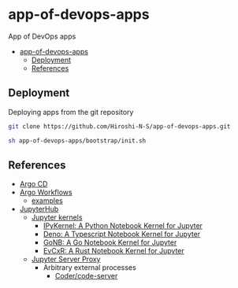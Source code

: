 # app-of-devops-apps

App of DevOps apps

- [app-of-devops-apps](#app-of-devops-apps)
  - [Deployment](#deployment)
  - [References](#references)

## Deployment

Deploying apps from the git repository

``` sh
git clone https://github.com/Hiroshi-N-S/app-of-devops-apps.git

sh app-of-devops-apps/bootstrap/init.sh
```

## References

- [Argo CD](https://argo-cd.readthedocs.io/en/stable/)
- [Argo Workflows](https://argo-workflows.readthedocs.io/en/latest/)
  - [examples](https://github.com/argoproj/argo-workflows/tree/main/examples)
- [JupyterHub](https://z2jh.jupyter.org/en/latest/jupyterhub/index.html)
  - [Jupyter kernels](https://github.com/jupyter/jupyter/wiki/Jupyter-kernels)
    - [IPyKernel: A Python Notebook Kernel for Jupyter](https://github.com/ipython/ipykernel)
    - [Deno: A Typescript Notebook Kernel for Jupyter](https://docs.deno.com/runtime/manual/tools/jupyter)
    - [GoNB: A Go Notebook Kernel for Jupyter](https://github.com/janpfeifer/gonb)
    - [EvCxR: A Rust Notebook Kernel for Jupyter](https://github.com/evcxr/evcxr/tree/main/evcxr_jupyter)
  - [Jupyter Server Proxy](https://jupyter-server-proxy.readthedocs.io/en/latest/)
    - Arbitrary external processes
      - [Coder/code-server](https://coder.com/docs/code-server/latest)
